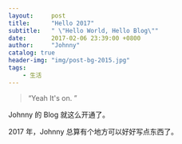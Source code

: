 ```yaml
---
layout:     post
title:      "Hello 2017"
subtitle:   " \"Hello World, Hello Blog\""
date:       2017-02-06 23:39:00 +0800
author:     "Johnny"
catalog: true
header-img: "img/post-bg-2015.jpg"
tags:
    - 生活
---
```


> “Yeah It's on. ”


Johnny 的 Blog 就这么开通了。

2017 年，Johnny 总算有个地方可以好好写点东西了。



